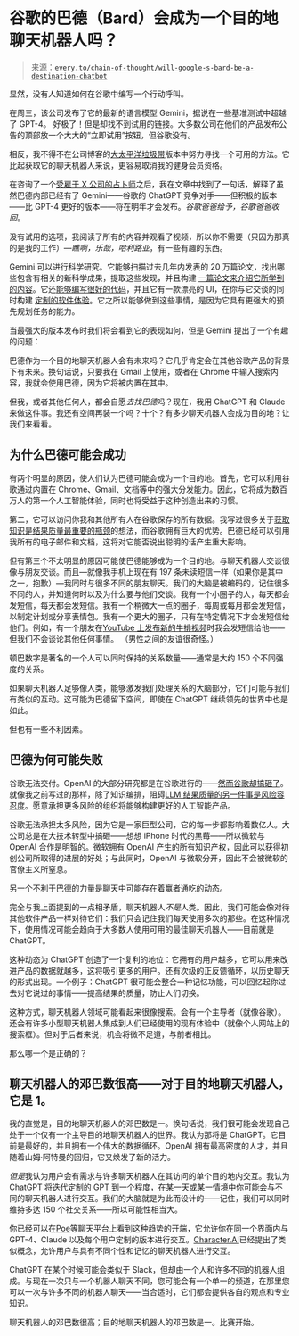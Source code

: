 <!--yml

分类：COT 专栏

日期：2024 年 05 月 08 日 11:07:09

-->

# 谷歌的巴德（Bard）会成为一个目的地聊天机器人吗？

> 来源：[`every.to/chain-of-thought/will-google-s-bard-be-a-destination-chatbot`](https://every.to/chain-of-thought/will-google-s-bard-be-a-destination-chatbot)

显然，没有人知道如何在谷歌中编写一个行动呼叫。

在周三，该公司发布了它的最新的语言模型 Gemini，据说在一些基准测试中超越了 GPT-4。 好极了！但是却找不到试用的链接。大多数公司在他们的产品发布公告的顶部放一个大大的“立即试用”按钮，但谷歌没有。

相反，我不得不在公司博客的[大太平洋垃圾带](https://education.nationalgeographic.org/resource/great-pacific-garbage-patch/)版本中努力寻找一个可用的方法。它比起获取它的聊天机器人来说，更容易取消我的健身会员资格。

在咨询了一个[受雇于 X 公司的占卜师](https://twitter.com/danshipper/status/1732430516060664236)之后，我在文章中找到了一句话，解释了虽然巴德内部已经有了 Gemini——谷歌的 ChatGPT 竞争对手——但积极的版本——比 GPT-4 更好的版本——将在明年才会发布。*谷歌爸爸给予，谷歌爸爸收回*。

没有试用的选项，我阅读了所有的内容并观看了视频，所以你不需要（只因为那真的是我的工作）—*瞧啊，乐哉，哈利路亚*，有一些有趣的东西。

Gemini 可以进行科学研究。它能够扫描过去几年内发表的 20 万篇论文，找出哪些包含有相关的新科学成果，提取这些发现，并且构建 [一篇论文来介绍它所学到的内容](https://www.youtube.com/watch?v=sPiOP_CB54A)。它还[能够编写很好的代码](https://www.youtube.com/watch?v=LvGmVmHv69s)，并且它有一款漂亮的 UI，在你与它交谈的同时构建 [定制的软件体验](https://www.youtube.com/watch?v=v5tRc_5-8G4)。它之所以能够做到这些事情，是因为它具有更强大的预先规划任务的能力。

当最强大的版本发布时我们将会看到它的表现如何，但是 Gemini 提出了一个有趣的问题：

巴德作为一个目的地聊天机器人会有未来吗？它几乎肯定会在其他谷歌产品的背景下有未来。换句话说，只要我在 Gmail 上使用，或者在 Chrome 中输入搜索内容，我就会使用巴德，因为它将被内置在其中。

但我，或者其他任何人，都会自愿*去找巴德*吗？现在，我用 ChatGPT 和 Claude 来做这件事。我还有空间再装一个吗？十个？有多少聊天机器人会成为目的地？让我们来看看。

## 为什么巴德可能会成功

有两个明显的原因，使人们认为巴德可能会成为一个目的地。首先，它可以利用谷歌通过内置在 Chrome、Gmail、文档等中的强大分发能力。因此，它将成为数百万人的第一个人工智能体验，同时也将受益于这种创造出来的习惯。

第二，它可以访问你我和其他所有人在谷歌保存的所有数据。我写过很多关于[获取知识是结果质量最重要的瓶颈](https://every.to/chain-of-thought/a-few-things-i-believe-about-ai?sid=29029)的想法，而谷歌拥有巨大的优势。巴德已经可以引用我所有的电子邮件和文档，这将对它能否说出聪明的话产生重大影响。

但有第三个不太明显的原因可能使巴德能够成为一个目的地。与聊天机器人交谈很像与朋友交谈。而且—就像我手机上现在有 197 条未读短信一样（如果你是其中之一，抱歉）—我同时与很多不同的朋友聊天。我们的大脑是被编码的，记住很多不同的人，并知道何时以及为什么要与他们交谈。我有一个小圈子的人，每天都会发短信，每天都会发短信。我有一个稍微大一点的圈子，每周或每月都会发短信，以制定计划或分享表情包。我有一个更大的圈子，只有在特定情况下才会发短信给他们。例如，有一个朋友在[YouTube 上发布新的牛排视频](https://www.youtube.com/watch?v=ymruApQ-C0U)时我会发短信给他——但我们不会谈论其他任何事情。 （男性之间的友谊很奇怪。）

顿巴数字是著名的一个人可以同时保持的关系数量——通常是大约 150 个不同强度的关系。

如果聊天机器人足够像人类，能够激发我们处理关系的大脑部分，它们可能与我们有类似的互动。这可能为巴德留下空间，即使在 ChatGPT 继续领先的世界中也是如此。

但也有一些不利因素。

## 巴德为何可能失败

谷歌无法交付。OpenAI 的大部分研究都是在谷歌进行的——[然而谷歌却搞砸了](https://www.semianalysis.com/p/google-gemini-eats-the-world-gemini)。就像我之前写过的那样，除了知识编排，阻碍[LLM 结果质量的另一件事是风险容忍度](https://every.to/chain-of-thought/artificial-limits?sid=29060)。愿意承担更多风险的组织将能够构建更好的人工智能产品。

谷歌无法承担太多风险，因为它是一家巨型公司，它的每一步都影响着数亿人。大公司总是在大技术转型中搞砸——想想 iPhone 时代的黑莓——所以微软与 OpenAI 合作是明智的。微软拥有 OpenAI 产生的所有知识产权，因此可以获得初创公司所取得的进展的好处；与此同时，OpenAI 与微软分开，因此不会被微软的官僚主义所窒息。

另一个不利于巴德的力量是聊天中可能存在着赢者通吃的动态。

完全与我上面提到的一点相矛盾，聊天机器人*不是*人类。因此，我们可能会像对待其他软件产品一样对待它们：我们只会记住我们每天使用多次的那些。在这种情况下，使用情况可能会趋向于大多数人使用可用的最佳聊天机器人——目前就是 ChatGPT。

这种动态为 ChatGPT 创造了一个复利的地位：它拥有的用户越多，它可以用来改进产品的数据就越多，这将吸引更多的用户。还有次级的正反馈循环，以历史聊天的形式出现。一个例子：ChatGPT 很可能会整合一种记忆功能，可以回忆起你过去对它说过的事情——提高结果的质量，防止人们切换。

这种方式，聊天机器人领域可能看起来很像搜索。会有一个主导者（就像谷歌）。还会有许多小型聊天机器人集成到人们已经使用的现有体验中（就像个人网站上的搜索框）。但对于后者来说，机会将微不足道，与前者相比。

那么哪一个是正确的？

## 聊天机器人的邓巴数很高——对于目的地聊天机器人，它是 1。

我的直觉是，目的地聊天机器人的邓巴数是一。换句话说，我们很可能会发现自己处于一个仅有一个主导目的地聊天机器人的世界。我认为那将是 ChatGPT。它目前是最好的，并且拥有一个伟大的数据循环。OpenAI 拥有最高密度的人才，并且随着山姆·阿特曼的回归，它又焕发了新的活力。

*但是*我认为用户会有需求与许多聊天机器人在其访问的单个目的地内交互。我认为 ChatGPT 将迭代定制的 GPT 到一个程度，在某一天或某一情境中你可能会与不同的聊天机器人进行交互。我们的大脑就是为此而设计的——记住，我们可以同时维持多达 150 个社交关系——所以可能性相当大。

你已经可以在[Poe](https://poe.com/)等聊天平台上看到这种趋势的开端，它允许你在同一个界面内与 GPT-4、Claude 以及每个用户定制的版本进行交互。[Character.AI](https://beta.character.ai/)已经提出了类似概念，允许用户与具有不同个性和记忆的聊天机器人进行交互。

ChatGPT 在某个时候可能会类似于 Slack，但却由一个人和许多不同的机器人组成。与现在一次只与一个机器人聊天不同，您可能会有一个单一的频道，在那里您可以一次与许多不同的机器人聊天——当合适时，它们都会提供各自的观点和专业知识。

聊天机器人的邓巴数很高；目的地聊天机器人的邓巴数是一。比赛开始。
